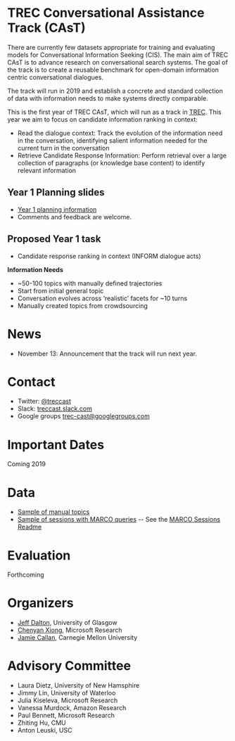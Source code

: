 # TREC Conversational Assistance Track (CAsT) 

There are currently few datasets appropriate for training and evaluating models for Conversational Information Seeking (CIS). The main aim of TREC CAsT is to advance research on conversational search systems. The goal of the track is to create a reusable benchmark for open-domain information centric conversational dialogues. 

The track will run in 2019 and establish a concrete and standard collection of data with information needs to make systems directly comparable. 

This is the first year of TREC CAsT, which will run as a track in [TREC](https://trec.nist.gov/). This year we aim to focus on candidate information ranking in context:
* Read the dialogue context: Track the evolution of the information need in the conversation, identifying salient information needed for the current turn in the conversation
* Retrieve Candidate Response Information: Perform retrieval over a large collection of paragraphs (or knowledge base content) to identify relevant information

## Year 1 Planning slides 
* [Year 1 planning information](https://docs.google.com/presentation/d/1z053BrUeozwTtDEimX4t1ik0Mc5eTl5rTct53mAKd4s/edit?usp=sharing)
* Comments and feedback are welcome.

## Proposed Year 1 task
* Candidate response ranking in context (INFORM dialogue acts)

**Information Needs**
* ~50-100 topics with manually defined trajectories
* Start from initial general topic
* Conversation evolves across ‘realistic’ facets for ~10 turns 
* Manually created topics from crowdsourcing

# News
 - November 13: Announcement that the track will run next year. 

# Contact
* Twitter: [@treccast](https://twitter.com/treccast)
* Slack: [treccast.slack.com](https://join.slack.com/t/treccast/shared_invite/enQtNDgwOTE0NTY3MDQyLTljNTM0YmZmYzY0NzJiODNiYWYyMmZjMGRmZTNlNTZlZGVhY2JiNzlkMjc0ODc3NjU0NzkzMTlhYzFmNWFkNTk)
* Google groups [trec-cast@googlegroups.com](https://groups.google.com/forum/#!forum/trec-cast)

# Important Dates
Coming 2019

# Data
* [Sample of manual topics](./2019/data/sample_manual_topics.txt)
* [Sample of sessions with MARCO queries](./2019/data/sample_marco_sessions.txt) -- See the [MARCO Sessions Readme](https://github.com/dfcf93/MSMARCO/blob/master/ConversationalSearch/README.md)


# Evaluation 
Forthcoming

# Organizers
 * [Jeff Dalton](http://www.dcs.gla.ac.uk/~jeff/), University of Glasgow
 * [Chenyan Xiong](https://www.linkedin.com/in/chenyan-xiong-4a103257/), Microsoft Research
 * [Jamie Callan](http://www.cs.cmu.edu/~callan/), Carnegie Mellon University
 
# Advisory Committee
  * Laura Dietz, University of New Hamsphire
  * Jimmy Lin, University of Waterloo
  * Julia Kiseleva, Microsoft Research
  * Vanessa Murdock, Amazon Research
  * Paul Bennett, Microsoft Research
  * Zhiting Hu, CMU
  * Anton Leuski, USC

